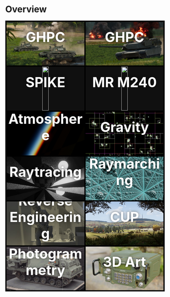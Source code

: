 <head>
	<style>
    .categories {
        display: grid;
        grid-template-columns: auto auto;
        grid-gap: 4px;
        padding: 4px;
        background-color: black;
    }
    .categories > div {
        position: relative;
        text-align: center;
        color: white;
        overflow: hidden;
    }
    .categories > div > div {
        position: absolute;
        top: 35%; 
        left: 50%;
        transform: translate(-50%, -50%);
        width: 100%;
        font-size: 4.5cqmin;
        font-weight: bold;
        text-shadow: 0px 0px 8px rgba(0,0,0,0.5);
        pointer-events: none;
    }
    .categories img {
        aspect-ratio: 16/9;
    }
    img {
        transition: .25s ease;
        display: block;
        object-fit: cover;
        height: 100%;
        background-color: rgb(16,16,16);
    }
    img:hover {
        filter: brightness(75%) saturate(0.5);
    }
    .static {
        position: absolute;
        pointer-events: none;
    }
    .static:hover {
        opacity: 0;
        filter: brightness(75%) saturate(0.5);
    }
	</style>
</head>

# Overview

<div class="categories">
    <div>
        <a href="GHPC" title="GHPC"><img src="/content/GHPC/T-55s.jpg"></a>
        <div>GHPC</div>
    </div>
    <div>
        <a href="GHPC" title="GHPC"><img src="/content/GHPC/Abrams.jpg"></a>
        <div>GHPC</div>
    </div>
    <div>
        <a href="SPIKE" title="SPIKE NLOS"><img src="/content/SPIKE/spike.gif"></a>
        <div>SPIKE</div>
    </div>
    <div>
        <a href="M240" title="MR M240"><img src="/content/MR M240/mr m240 small.gif"></a>
        <div>MR M240</div>
    </div>
    <div>
        <a href="Atmosphere" title="Atmosphere"><img src="/content/Shader/Atmosphere/sunset2.jpg"></a>
        <div>Atmosphere</div>
    </div>
    <div>
        <a href="Gravity" title="Gravity"><img src="/content/Gravity/BH.gif"></a>
        <div>Gravity</div>
    </div>
    <div>
        <a href="Raytracing" title="Realtime Raytracer & Pathtracer"><img src="/content/Shader/Raytracer/rt thumb.jpg"></a>
        <div>Raytracing</div>
    </div>
    <div>
        <a href="Raymarching" title="Raymarcher"><img src="/content/Shader/Raymarcher/raymarching thumb.jpg"></a>
        <div>Raymarching</div>
    </div>
    <div>
        <a href="Reverse-Engineering" title="Reverse Engineering Projects"><img src="/content/Reverse Engineer/BF3/bf3_alley_blender_dof.jpg" style="transform: scale(1.75) translate(-5%,10%)"></a>
        <div>Reverse Engineering</div>
    </div>
    <div>
        <a href="CUP" title="ArmA 3 - Community Upgrade Project"><img src="/content/CUP/CUP_thumb.jpg"></a>
        <div>CUP</div>
    </div>
    <div>
        <a href="Photogrammetry" title="Photogrammetry"><img src="/content/Scans/MLRS_normal_static.jpg" style="object-position: 70% 50%"></a>
        <div>Photogrammetry</div>
    </div>
    <div>
        <a href="Art" title="3D Art"><img src="/content/Art/an-prc-117g.png"></a>
        <div>3D Art</div>
    </div>
</div>